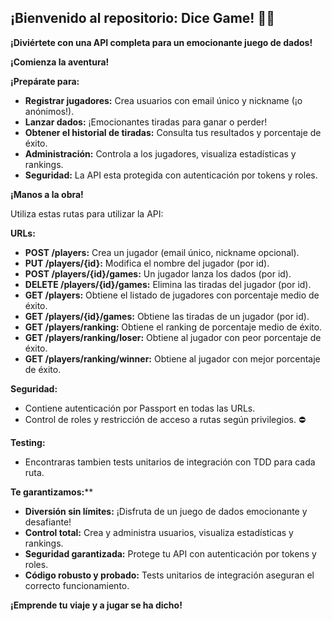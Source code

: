 ## ¡Bienvenido al repositorio: Dice Game! 🎲🎲

**¡Diviértete con una API completa para un emocionante juego de dados!** 

**¡Comienza la aventura!** 

**¡Prepárate para:**
* **Registrar jugadores:** Crea usuarios con email único y nickname (¡o anónimos!). ‍
* **Lanzar dados:** ¡Emocionantes tiradas para ganar o perder! 
* **Obtener el historial de tiradas:** Consulta tus resultados y porcentaje de éxito. 
* **Administración:** Controla a los jugadores, visualiza estadísticas y rankings. 
* **Seguridad:** La API esta protegida con autenticación por tokens y roles. ️

**¡Manos a la obra!** ️

Utiliza estas rutas para utilizar la API:

**URLs:**
* **POST /players:** Crea un jugador (email único, nickname opcional). ‍
* **PUT /players/{id}:** Modifica el nombre del jugador (por id). 
* **POST /players/{id}/games:** Un jugador lanza los dados (por id). 
* **DELETE /players/{id}/games:** Elimina las tiradas del jugador (por id). ️
* **GET /players:** Obtiene el listado de jugadores con porcentaje medio de éxito. 
* **GET /players/{id}/games:** Obtiene las tiradas de un jugador (por id). 
* **GET /players/ranking:** Obtiene el ranking de porcentaje medio de éxito. 
* **GET /players/ranking/loser:** Obtiene al jugador con peor porcentaje de éxito. 
* **GET /players/ranking/winner:** Obtiene al jugador con mejor porcentaje de éxito. 

**Seguridad:**
* Contiene autenticación por Passport en todas las URLs. 
* Control de roles y restricción de acceso a rutas según privilegios. ⛔️

**Testing:**
* Encontraras tambien tests unitarios de integración con TDD para cada ruta. 

**Te garantizamos:****
* **Diversión sin límites:** ¡Disfruta de un juego de dados emocionante y desafiante! 
* **Control total:** Crea y administra usuarios, visualiza estadísticas y rankings. 
* **Seguridad garantizada:** Protege tu API con autenticación por tokens y roles. ️
* **Código robusto y probado:** Tests unitarios de integración aseguran el correcto funcionamiento. 

**¡Emprende tu viaje y a jugar se ha dicho!** 
